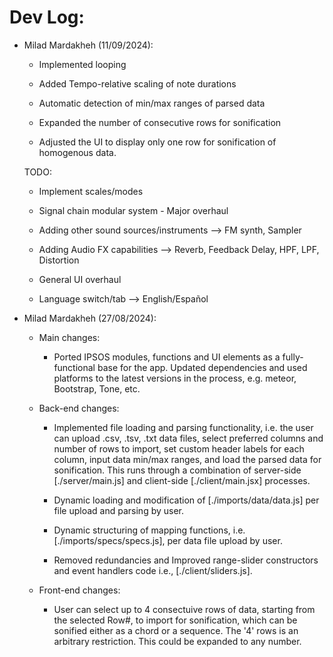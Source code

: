 # Dev Log:

* Milad Mardakheh (11/09/2024):

    - Implemented looping

    - Added Tempo-relative scaling of note durations

    - Automatic detection of min/max ranges of parsed data

    - Expanded the number of consecutive rows for sonification

    - Adjusted the UI to display only one row for sonification of homogenous data.

    TODO:

    - Implement scales/modes

    - Signal chain modular system - Major overhaul

    - Adding other sound sources/instruments --> FM synth, Sampler

    - Adding Audio FX capabilities --> Reverb, Feedback Delay, HPF, LPF, Distortion

    - General UI overhaul

    - Language switch/tab --> English/Español


* Milad Mardakheh (27/08/2024):

    - Main changes:

        - Ported IPSOS modules, functions and UI elements as a fully-functional base for the app. Updated dependencies and used platforms to the latest versions in the process, e.g. meteor, Bootstrap, Tone, etc. 

    - Back-end changes: 

        - Implemented file loading and parsing functionality, i.e. the user can upload .csv, .tsv, .txt data files, select preferred columns and number of rows to import, set custom header labels for each column, input data min/max ranges, and load the parsed data for sonification. This runs through a combination of server-side [./server/main.js] and client-side [./client/main.jsx] processes.

        - Dynamic loading and modification of [./imports/data/data.js] per file upload and parsing by user.

        - Dynamic structuring of mapping functions, i.e. [./imports/specs/specs.js], per data file upload by user.

        - Removed redundancies and Improved range-slider constructors and event handlers code i.e., [./client/sliders.js].

    - Front-end changes:

        - User can select up to 4 consectuive rows of data, starting from the selected Row#, to import for sonification, which can be sonified either as a chord or a sequence. The '4' rows is an arbitrary restriction. This could be expanded to any number.
